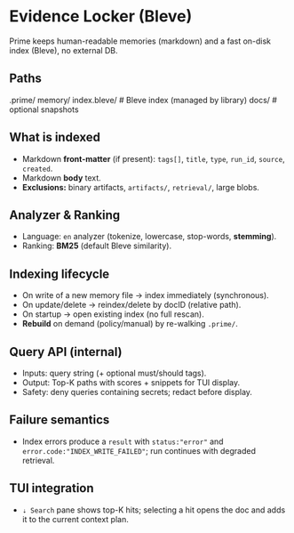 # Evidence Locker (Bleve)

Prime keeps human-readable memories (markdown) and a fast on-disk index (Bleve), no external DB.

## Paths

.prime/
memory/
index.bleve/        # Bleve index (managed by library)
docs/               # optional snapshots

## What is indexed

* Markdown **front-matter** (if present): `tags[]`, `title`, `type`, `run_id`, `source`, `created`.
* Markdown **body** text.
* **Exclusions:** binary artifacts, `artifacts/`, `retrieval/`, large blobs.

## Analyzer & Ranking

* Language: `en` analyzer (tokenize, lowercase, stop-words, **stemming**).
* Ranking: **BM25** (default Bleve similarity).

## Indexing lifecycle

* On write of a new memory file → index immediately (synchronous).
* On update/delete → reindex/delete by docID (relative path).
* On startup → open existing index (no full rescan).
* **Rebuild** on demand (policy/manual) by re-walking `.prime/`.

## Query API (internal)

* Inputs: query string (+ optional must/should tags).
* Output: Top-K paths with scores + snippets for TUI display.
* Safety: deny queries containing secrets; redact before display.

## Failure semantics

* Index errors produce a `result` with `status:"error"` and `error.code:"INDEX_WRITE_FAILED"`; run continues with degraded retrieval.

## TUI integration

* `⇣ Search` pane shows top-K hits; selecting a hit opens the doc and adds it to the current context plan.